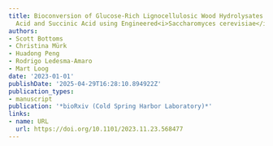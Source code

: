 ```yaml
---
title: Bioconversion of Glucose-Rich Lignocellulosic Wood Hydrolysates to 3-Hydroxypropionic
  Acid and Succinic Acid using Engineered<i>Saccharomyces cerevisiae</i>
authors:
- Scott Bottoms
- Christina Mürk
- Huadong Peng
- Rodrigo Ledesma‐Amaro
- Mart Loog
date: '2023-01-01'
publishDate: '2025-04-29T16:28:10.894922Z'
publication_types:
- manuscript
publication: '*bioRxiv (Cold Spring Harbor Laboratory)*'
links:
- name: URL
  url: https://doi.org/10.1101/2023.11.23.568477
---
```

